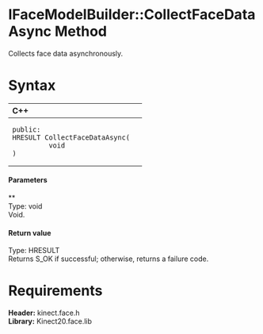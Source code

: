 IFaceModelBuilder::CollectFaceDataAsync Method  
==============================================  

Collects face data asynchronously. <span id="syntaxSection"></span>

Syntax  
======  

<table>
<colgroup>
<col width="100%" />
</colgroup>
<thead>
<tr class="header">
<th align="left">C++</th>
</tr>
</thead>
<tbody>
<tr class="odd">
<td align="left"><pre><code>public:  
HRESULT CollectFaceDataAsync(  
         void  
)</code></pre></td>
</tr>
</tbody>
</table>

<span id="ID4EG"></span>
#### Parameters  

**    
Type: void  
Void.  

<span id="ID4EP"></span>
#### Return value  

Type: HRESULT  
Returns S\_OK if successful; otherwise, returns a failure code.  

<span id="requirements"></span>

Requirements  
============  

**Header:** kinect.face.h  
**Library:** Kinect20.face.lib  



<!--Please do not edit the data in the comment block below.-->
<!--
TOCTitle : CollectFaceDataAsync Method
RLTitle : IFaceModelBuilder::CollectFaceDataAsync Method
KeywordK : CollectFaceDataAsync method
KeywordK : IFaceModelBuilder::CollectFaceDataAsync method
KeywordF : IFaceModelBuilder::CollectFaceDataAsync
KeywordF : CollectFaceDataAsync
KeywordF : Microsoft.Kinect.face.IFaceModelBuilder.CollectFaceDataAsync(void)
KeywordA : M:Microsoft.Kinect.face.IFaceModelBuilder.CollectFaceDataAsync(void)
AssetID : M:Microsoft.Kinect.face.IFaceModelBuilder.CollectFaceDataAsync(void)
Locale : en-us
CommunityContent : 1
APIType : Managed
APILocation : 
APIName : Microsoft.Kinect.face.IFaceModelBuilder::CollectFaceDataAsync
TargetOS : Windows
TopicType : kbSyntax
DevLang : C++
DocSet : K4Wv2
ProjType : K4Wv2Proj
Technology : Kinect for Windows
Product : Kinect for Windows SDK v2
productversion : 20
-->

